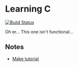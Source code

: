 Learning C
==========

[![Build Status](https://travis-ci.org/lpil/learning-c.svg)](https://travis-ci.org/lpil/learning-c)

Oh er... This one isn't functional...

## Notes

* [Make tutorial][make-tutorial]

[make-tutorial]: http://mrbook.org/blog/tutorials/make/
